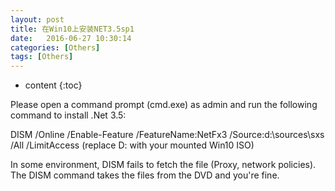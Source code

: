 ```yaml
---
layout: post
title: 在Win10上安装NET3.5sp1
date:   2016-06-27 10:30:14
categories: [Others]
tags: [Others]
---
```


* content
{:toc}

Please open a command prompt (cmd.exe) as admin and run the following command to install .Net 3.5:

DISM /Online /Enable-Feature /FeatureName:NetFx3 /Source:d:\sources\sxs /All /LimitAccess 
(replace D: with your mounted Win10 ISO)

In some environment, DISM fails to fetch the file (Proxy, network policies). The DISM command takes the files from the DVD and you're fine.